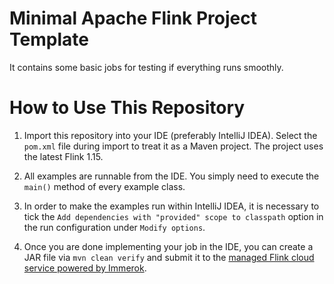 # Minimal Apache Flink Project Template

It contains some basic jobs for testing if everything runs smoothly.

# How to Use This Repository

1. Import this repository into your IDE (preferably IntelliJ IDEA). Select the `pom.xml` file during import to treat it
   as a Maven project. The project uses the latest Flink 1.15.

2. All examples are runnable from the IDE. You simply need to execute the `main()` method of every example class.

3. In order to make the examples run within IntelliJ IDEA, it is necessary to tick
   the `Add dependencies with "provided" scope to classpath` option in the run configuration under `Modify options`.

4. Once you are done implementing your job in the IDE, you can create a JAR file via `mvn clean verify` and submit it
   to the [managed Flink cloud service powered by Immerok](https://www.immerok.com/).
